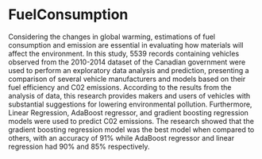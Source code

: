 # FuelConsumption

Considering the changes in global warming, estimations of fuel consumption and emission are essential in evaluating how materials will affect the environment. In this study, 5539 records containing vehicles observed from the 2010-2014 dataset of the Canadian government were used to perform an exploratory data analysis and prediction, presenting a comparison of several vehicle manufacturers and models based on their fuel efficiency and C02 emissions. According to the results from the analysis of data, this research provides makers and users of vehicles with substantial suggestions for lowering environmental pollution. Furthermore, Linear Regression, AdaBoost regressor, and gradient boosting regression models were used to predict C02 emissions. The research showed that the gradient boosting regression model was the best model when compared to others, with an accuracy of 91% while AdaBoost regressor and linear regression had 90% and 85% respectively. 
